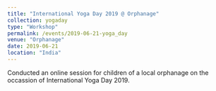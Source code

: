 ```yaml
---
title: "International Yoga Day 2019 @ Orphanage"
collection: yogaday
type: "Workshop"
permalink: /events/2019-06-21-yoga_day
venue: "Orphanage"
date: 2019-06-21
location: "India"
---
```

Conducted an online session for children of a local orphanage on the occassion of International Yoga Day 2019.
